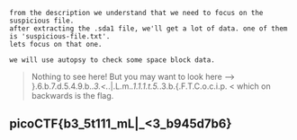 ```
from the description we understand that we need to focus on the suspicious file.
after extracting the .sda1 file, we'll get a lot of data. one of them is 'suspicious-file.txt'.
lets focus on that one.

we will use autopsy to check some space block data.
```

> Nothing to see here! But you may want to look here -->
> }.6.b.7.d.5.4.9.b._.3.<._.|.L.m._.1.1.1.t.5._.3.b.{.F.T.C.o.c.i.p.
< which on backwards is the flag.
## picoCTF{b3_5t111_mL|_<3_b945d7b6}
